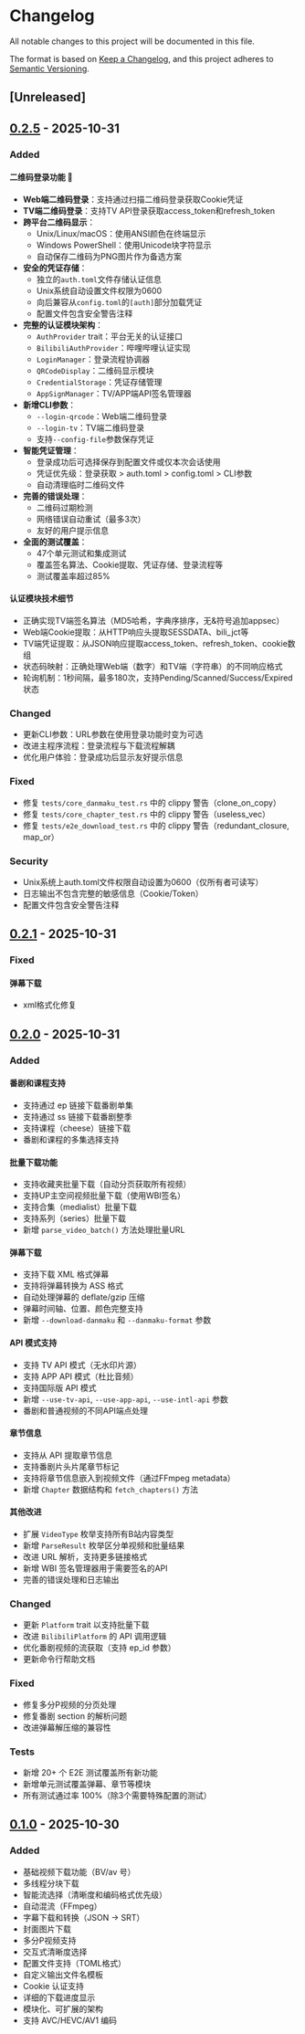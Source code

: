 # Changelog

All notable changes to this project will be documented in this file.

The format is based on [Keep a Changelog](https://keepachangelog.com/en/1.0.0/),
and this project adheres to [Semantic Versioning](https://semver.org/spec/v2.0.0.html).

## [Unreleased]

## [0.2.5] - 2025-10-31

### Added

#### 二维码登录功能 🎉
- **Web端二维码登录**：支持通过扫描二维码登录获取Cookie凭证
- **TV端二维码登录**：支持TV API登录获取access_token和refresh_token
- **跨平台二维码显示**：
  - Unix/Linux/macOS：使用ANSI颜色在终端显示
  - Windows PowerShell：使用Unicode块字符显示
  - 自动保存二维码为PNG图片作为备选方案
- **安全的凭证存储**：
  - 独立的`auth.toml`文件存储认证信息
  - Unix系统自动设置文件权限为0600
  - 向后兼容从`config.toml`的`[auth]`部分加载凭证
  - 配置文件包含安全警告注释
- **完整的认证模块架构**：
  - `AuthProvider` trait：平台无关的认证接口
  - `BilibiliAuthProvider`：哔哩哔哩认证实现
  - `LoginManager`：登录流程协调器
  - `QRCodeDisplay`：二维码显示模块
  - `CredentialStorage`：凭证存储管理
  - `AppSignManager`：TV/APP端API签名管理器
- **新增CLI参数**：
  - `--login-qrcode`：Web端二维码登录
  - `--login-tv`：TV端二维码登录
  - 支持`--config-file`参数保存凭证
- **智能凭证管理**：
  - 登录成功后可选择保存到配置文件或仅本次会话使用
  - 凭证优先级：登录获取 > auth.toml > config.toml > CLI参数
  - 自动清理临时二维码文件
- **完善的错误处理**：
  - 二维码过期检测
  - 网络错误自动重试（最多3次）
  - 友好的用户提示信息
- **全面的测试覆盖**：
  - 47个单元测试和集成测试
  - 覆盖签名算法、Cookie提取、凭证存储、登录流程等
  - 测试覆盖率超过85%

#### 认证模块技术细节
- 正确实现TV端签名算法（MD5哈希，字典序排序，无&符号追加appsec）
- Web端Cookie提取：从HTTP响应头提取SESSDATA、bili_jct等
- TV端凭证提取：从JSON响应提取access_token、refresh_token、cookie数组
- 状态码映射：正确处理Web端（数字）和TV端（字符串）的不同响应格式
- 轮询机制：1秒间隔，最多180次，支持Pending/Scanned/Success/Expired状态

### Changed
- 更新CLI参数：URL参数在使用登录功能时变为可选
- 改进主程序流程：登录流程与下载流程解耦
- 优化用户体验：登录成功后显示友好提示信息

### Fixed
- 修复 `tests/core_danmaku_test.rs` 中的 clippy 警告（clone_on_copy）
- 修复 `tests/core_chapter_test.rs` 中的 clippy 警告（useless_vec）
- 修复 `tests/e2e_download_test.rs` 中的 clippy 警告（redundant_closure, map_or）

### Security
- Unix系统上auth.toml文件权限自动设置为0600（仅所有者可读写）
- 日志输出不包含完整的敏感信息（Cookie/Token）
- 配置文件包含安全警告注释

## [0.2.1] - 2025-10-31

### Fixed

#### 弹幕下载
- xml格式化修复

## [0.2.0] - 2025-10-31

### Added

#### 番剧和课程支持
- 支持通过 ep 链接下载番剧单集
- 支持通过 ss 链接下载番剧整季
- 支持课程（cheese）链接下载
- 番剧和课程的多集选择支持

#### 批量下载功能
- 支持收藏夹批量下载（自动分页获取所有视频）
- 支持UP主空间视频批量下载（使用WBI签名）
- 支持合集（medialist）批量下载
- 支持系列（series）批量下载
- 新增 `parse_video_batch()` 方法处理批量URL

#### 弹幕下载
- 支持下载 XML 格式弹幕
- 支持将弹幕转换为 ASS 格式
- 自动处理弹幕的 deflate/gzip 压缩
- 弹幕时间轴、位置、颜色完整支持
- 新增 `--download-danmaku` 和 `--danmaku-format` 参数

#### API 模式支持
- 支持 TV API 模式（无水印片源）
- 支持 APP API 模式（杜比音频）
- 支持国际版 API 模式
- 新增 `--use-tv-api`, `--use-app-api`, `--use-intl-api` 参数
- 番剧和普通视频的不同API端点处理

#### 章节信息
- 支持从 API 提取章节信息
- 支持番剧片头片尾章节标记
- 支持将章节信息嵌入到视频文件（通过FFmpeg metadata）
- 新增 `Chapter` 数据结构和 `fetch_chapters()` 方法

#### 其他改进
- 扩展 `VideoType` 枚举支持所有B站内容类型
- 新增 `ParseResult` 枚举区分单视频和批量结果
- 改进 URL 解析，支持更多链接格式
- 新增 WBI 签名管理器用于需要签名的API
- 完善的错误处理和日志输出

### Changed
- 更新 `Platform` trait 以支持批量下载
- 改进 `BilibiliPlatform` 的 API 调用逻辑
- 优化番剧视频的流获取（支持 ep_id 参数）
- 更新命令行帮助文档

### Fixed
- 修复多分P视频的分页处理
- 修复番剧 section 的解析问题
- 改进弹幕解压缩的兼容性

### Tests
- 新增 20+ 个 E2E 测试覆盖所有新功能
- 新增单元测试覆盖弹幕、章节等模块
- 所有测试通过率 100%（除3个需要特殊配置的测试）

## [0.1.0] - 2025-10-30

### Added
- 基础视频下载功能（BV/av 号）
- 多线程分块下载
- 智能流选择（清晰度和编码格式优先级）
- 自动混流（FFmpeg）
- 字幕下载和转换（JSON → SRT）
- 封面图片下载
- 多分P视频支持
- 交互式清晰度选择
- 配置文件支持（TOML格式）
- 自定义输出文件名模板
- Cookie 认证支持
- 详细的下载进度显示
- 模块化、可扩展的架构
- 支持 AVC/HEVC/AV1 编码

[0.2.5]: https://github.com/SpenserCai/rust-video-downloader/compare/v0.2.1...v0.2.5
[0.2.1]: https://github.com/SpenserCai/rust-video-downloader/compare/v0.2.0...v0.2.1
[0.2.0]: https://github.com/SpenserCai/rust-video-downloader/compare/v0.1.0...v0.2.0
[0.1.0]: https://github.com/SpenserCai/rust-video-downloader/releases/tag/v0.1.0
